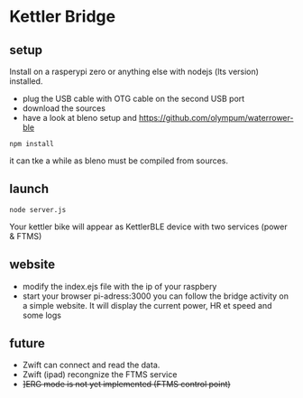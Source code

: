 # Kettler Bridge

## setup
Install on a rasperypi zero or anything else with nodejs (lts version) installed.
* plug the USB cable with OTG cable on the second USB port
* download the sources
* have a look at bleno setup and https://github.com/olympum/waterrower-ble

```
npm install
```

it can tke a while as bleno must be compiled from sources.

## launch

```
node server.js
```

Your kettler bike will appear as KettlerBLE device with two services (power & FTMS)

## website
*  modify the index.ejs file with the ip of your raspbery
* start your browser pi-adress:3000
you can follow the bridge activity on a simple website.
It will display the current power, HR et speed and some logs


## future
* Zwift can connect and read the data.
* Zwift (ipad) recongnize the FTMS service 
* ~~]ERG mode is not yet implemented (FTMS control point)~~
